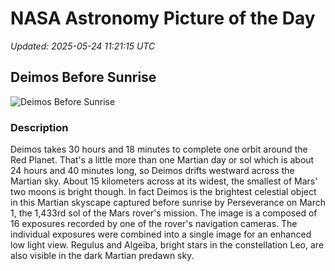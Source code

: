 # NASA Astronomy Picture of the Day

_Updated: 2025-05-24 11:21:15 UTC_

## Deimos Before Sunrise

![Deimos Before Sunrise](https://apod.nasa.gov/apod/image/2505/PIA26556_1024.jpg)

### Description

Deimos takes 30 hours and 18 minutes to complete one orbit around the Red Planet. That's a little more than one Martian day or sol which is about 24 hours and 40 minutes long, so Deimos drifts westward across the Martian sky. About 15 kilometers across at its widest, the smallest of Mars' two moons is bright though. In fact Deimos is the brightest celestial object in this Martian skyscape captured before sunrise by Perseverance on March 1, the 1,433rd sol of the Mars rover's mission. The image is a composed of 16 exposures recorded by one of the rover's navigation cameras. The individual exposures were combined into a single image for an enhanced low light view. Regulus and Algeiba, bright stars in the constellation Leo, are also visible in the dark Martian predawn sky.
